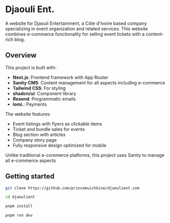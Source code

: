 # Djaouli Ent.

A website for Djaouli Entertainment, a Côte d'Ivoire based company specializing in event organization and related services. This website combines e-commerce functionality for selling event tickets with a content-rich blog.

## Overview

This project is built with:

- **Next.js**: Frontend framework with App Router
- **Sanity CMS**: Content management for all aspects including e-commerce
- **Tailwind CSS**: For styling
- **shadcn/ui**: Component library
- **Resend**: Programmatic emails
- **lomi.**: Payments

The website features:

- Event listings with flyers as clickable items
- Ticket and bundle sales for events
- Blog section with articles
- Company story page
- Fully responsive design optimized for mobile

Unlike traditional e-commerce platforms, this project uses Sanity to manage all e-commerce aspects

## Getting started

   ```bash
   git clone https://github.com/princemuichkine/djaoulient.com
   ```

   ```bash
   cd djaoulient
   ```

   ```bash
   pnpm install
   ```

   ```bash
   pnpm run dev
   ```